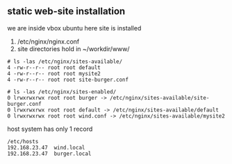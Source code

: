 ## static web-site installation

we are inside vbox ubuntu
here site is installed
1) /etc/nginx/nginx.conf
2) site directories hold in ~/workdir/www/

```
# ls -las /etc/nginx/sites-available/
4 -rw-r--r-- root root default
4 -rw-r--r-- root root mysite2
4 -rw-r--r-- root root site-burger.conf
```

```
# ls -las /etc/nginx/sites-enabled/
0 lrwxrwxrwx root root burger -> /etc/nginx/sites-available/site-burger.conf
0 lrwxrwxrwx root root default -> /etc/nginx/sites-available/default
0 lrwxrwxrwx root root wind.conf -> /etc/nginx/sites-available/mysite2
```

host system has only 1 record
```
/etc/hosts
192.168.23.47  wind.local
192.168.23.47  burger.local
```